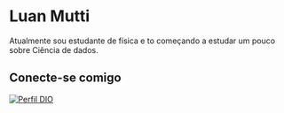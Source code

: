 # Luan Mutti
Atualmente sou estudante de física e to começando a estudar um pouco sobre Ciência de dados.

## Conecte-se comigo
[![Perfil DIO](https://img.shields.io/badge/-Meu%20Perfil%20na%20DIO-0077B5?style=for-the-badge&logo=gitbook&logoColor=white)](https://www.dio.me/users/luanmutti1)